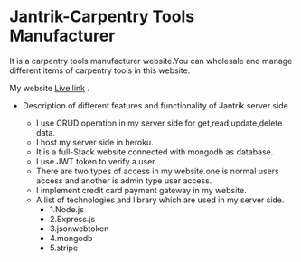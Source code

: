 # Jantrik-Carpentry Tools Manufacturer

It is a carpentry tools manufacturer website.You can wholesale and manage different
items of carpentry tools in this website.

My website [Live link](https://jantrik-45dcd.web.app/)
.

  * Description of different features and functionality of Jantrik server side

       * I use CRUD operation in my server side for get,read,update,delete data.
       * I host my server side in heroku.
       * It is a full-Stack website connected with mongodb as database.
       * I use JWT token to verify a user.
       * There are two types of access in my website.one is normal users access and another is admin type user access.
       * I implement credit card payment gateway in my website.
       * A list of technologies and library which are used in my server side.
          * 1.Node.js
          * 2.Express.js
          * 3.jsonwebtoken
          * 4.mongodb
          * 5.stripe